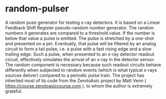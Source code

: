# random-pulser
A random puse generator for testing x-ray detectors. It is based on a Linear Feedback Shift Register pseudo-random number generator. The random numbers it generates are compared to a threshold value. If the number is below that value a pulse is emitted. The pulse is stretched by a one-shot and presented on a pin. Eventually, that pulse will be filtered by an analog circuit to form a tail pulse, i.e. a pulse with a fast rising edge and a slow trailing edge. Such a pulse, when presented to an x-ray detector readout circuit, effectively simulates the arrival of an x-ray in the detector sensor. The random component is necessary because such readout circuits behave differently when subjected to random events (which is what typical x-rays sources deliver) compared to a periodic pulse train.
The project has inherited most of its code from the ZerotoAsic project by Matt Venn ( https://course.zerotoasiccourse.com ), to whom the author is extremely grateful.
